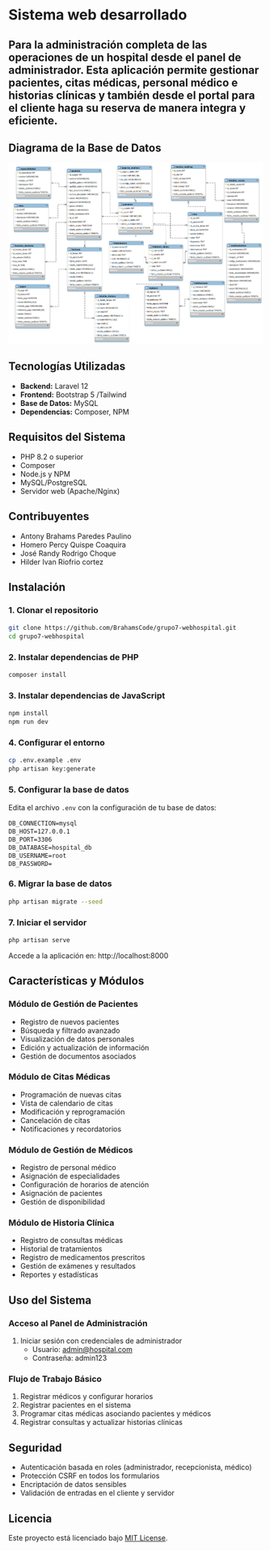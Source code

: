 # Sistema web desarrollado 
## Para la administración  completa de las operaciones de un hospital desde el panel de administrador. Esta aplicación permite gestionar pacientes, citas médicas, personal médico e historias clínicas y también desde el portal para el cliente haga su reserva de manera integra y eficiente.

## Diagrama de la Base de Datos

![Diagrama ER del Sistema Hospital](./public/images/DiagramaDB.png)

## Tecnologías Utilizadas
- **Backend:** Laravel 12
- **Frontend:** Bootstrap 5 /Tailwind
- **Base de Datos:** MySQL
- **Dependencias:** Composer, NPM

## Requisitos del Sistema
- PHP 8.2 o superior
- Composer
- Node.js y NPM
- MySQL/PostgreSQL
- Servidor web (Apache/Nginx)

## Contribuyentes
- Antony Brahams Paredes Paulino
- Homero Percy Quispe Coaquira
- José Randy Rodrigo Choque
- Hilder Ivan Riofrio cortez

## Instalación

### 1. Clonar el repositorio
```bash
git clone https://github.com/BrahamsCode/grupo7-webhospital.git
cd grupo7-webhospital
```

### 2. Instalar dependencias de PHP
```bash
composer install
```

### 3. Instalar dependencias de JavaScript
```bash
npm install
npm run dev
```

### 4. Configurar el entorno
```bash
cp .env.example .env
php artisan key:generate
```

### 5. Configurar la base de datos
Edita el archivo `.env` con la configuración de tu base de datos:
```
DB_CONNECTION=mysql
DB_HOST=127.0.0.1
DB_PORT=3306
DB_DATABASE=hospital_db
DB_USERNAME=root
DB_PASSWORD=
```

### 6. Migrar la base de datos
```bash
php artisan migrate --seed
```

### 7. Iniciar el servidor
```bash
php artisan serve
```
Accede a la aplicación en: http://localhost:8000

## Características y Módulos

### Módulo de Gestión de Pacientes
- Registro de nuevos pacientes
- Búsqueda y filtrado avanzado
- Visualización de datos personales
- Edición y actualización de información
- Gestión de documentos asociados

### Módulo de Citas Médicas
- Programación de nuevas citas
- Vista de calendario de citas
- Modificación y reprogramación
- Cancelación de citas
- Notificaciones y recordatorios

### Módulo de Gestión de Médicos
- Registro de personal médico
- Asignación de especialidades
- Configuración de horarios de atención
- Asignación de pacientes
- Gestión de disponibilidad

### Módulo de Historia Clínica
- Registro de consultas médicas
- Historial de tratamientos
- Registro de medicamentos prescritos
- Gestión de exámenes y resultados
- Reportes y estadísticas


## Uso del Sistema

### Acceso al Panel de Administración
1. Iniciar sesión con credenciales de administrador
   - Usuario: admin@hospital.com
   - Contraseña: admin123

### Flujo de Trabajo Básico
1. Registrar médicos y configurar horarios
2. Registrar pacientes en el sistema
3. Programar citas médicas asociando pacientes y médicos
4. Registrar consultas y actualizar historias clínicas

## Seguridad
- Autenticación basada en roles (administrador, recepcionista, médico)
- Protección CSRF en todos los formularios
- Encriptación de datos sensibles
- Validación de entradas en el cliente y servidor


## Licencia
Este proyecto está licenciado bajo [MIT License](LICENSE).

